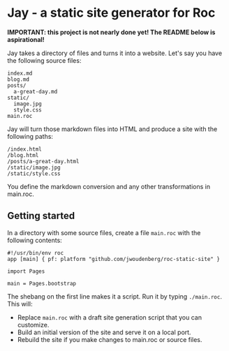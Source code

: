 # Jay - a static site generator for Roc

**IMPORTANT: this project is not nearly done yet! The README below is aspirational!**

Jay takes a directory of files and turns it into a website.
Let's say you have the following source files:

```
index.md
blog.md
posts/
  a-great-day.md
static/
  image.jpg
  style.css
main.roc
```

Jay will turn those markdown files into HTML and produce a site with the following paths:

```
/index.html
/blog.html
/posts/a-great-day.html
/static/image.jpg
/static/style.css
```

You define the markdown conversion and any other transformations in main.roc.

## Getting started

In a directory with some source files, create a file `main.roc` with the following contents:

```roc
#!/usr/bin/env roc
app [main] { pf: platform "github.com/jwoudenberg/roc-static-site" }

import Pages

main = Pages.bootstrap
```

The shebang on the first line makes it a script. Run it by typing `./main.roc`. This will:

- Replace `main.roc` with a draft site generation script that you can customize.
- Build an initial version of the site and serve it on a local port.
- Rebuild the site if you make changes to main.roc or source files.
